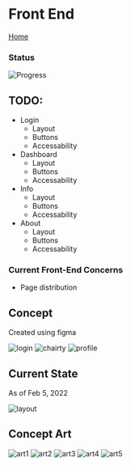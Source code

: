 # Front End

[Home](index.md)

### Status

![Progress](https://progress-bar.dev/15/?scale=100&title=progress&width=1000&color=856A5D&suffix=%)

## TODO:

- Login
  - Layout
  - Buttons
  - Accessability
- Dashboard
  - Layout
  - Buttons
  - Accessability
- Info
  - Layout
  - Buttons
  - Accessability
- About
  - Layout
  - Buttons
  - Accessability

### Current Front-End Concerns

- Page distribution

## Concept

Created using figma

![login](./misc/login_mock.PNG)
![chairty](./misc/chairty_mock.PNG)
![profile](./misc/profile.PNG)

## Current State

As of Feb 5, 2022

![layout](./misc/Info_layout.PNG)

## Concept Art

![art1](./misc/artconcept1.jpg)
![art2](./misc/artconcept2.jpg)
![art3](./misc/brand_concept1.png)
![art4](./misc/brand_concept2.png)
![art5](./misc/brand_concept3.png)
